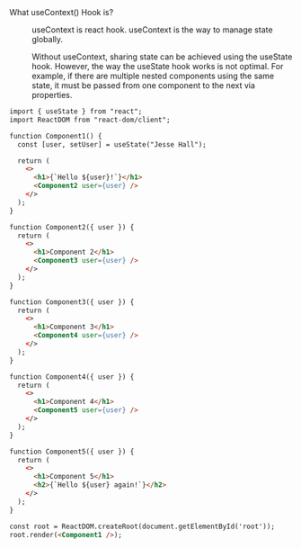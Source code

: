 <dl>
<dt>What useContext() Hook is?</dt>
    <dd>
        <div>
        <p>
        useContext is react hook. useContext is the way to manage state globally.
        </p>
        <p>
        Without useContext, sharing state can be achieved using the useState hook. However, the way the useState hook works is not optimal. For example, if there are multiple nested components using the same state, it must be passed from one component to the next via properties.
        </p>
        </div>
    </dd>
<dt> 
</dl>

```html
import { useState } from "react";
import ReactDOM from "react-dom/client";

function Component1() {
  const [user, setUser] = useState("Jesse Hall");

  return (
    <>
      <h1>{`Hello ${user}!`}</h1>
      <Component2 user={user} />
    </>
  );
}

function Component2({ user }) {
  return (
    <>
      <h1>Component 2</h1>
      <Component3 user={user} />
    </>
  );
}

function Component3({ user }) {
  return (
    <>
      <h1>Component 3</h1>
      <Component4 user={user} />
    </>
  );
}

function Component4({ user }) {
  return (
    <>
      <h1>Component 4</h1>
      <Component5 user={user} />
    </>
  );
}

function Component5({ user }) {
  return (
    <>
      <h1>Component 5</h1>
      <h2>{`Hello ${user} again!`}</h2>
    </>
  );
}

const root = ReactDOM.createRoot(document.getElementById('root'));
root.render(<Component1 />);
```


